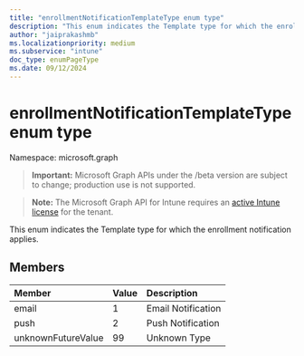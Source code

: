 ```yaml
---
title: "enrollmentNotificationTemplateType enum type"
description: "This enum indicates the Template type for which the enrollment notification applies."
author: "jaiprakashmb"
ms.localizationpriority: medium
ms.subservice: "intune"
doc_type: enumPageType
ms.date: 09/12/2024
---
```


# enrollmentNotificationTemplateType enum type

Namespace: microsoft.graph

> **Important:** Microsoft Graph APIs under the /beta version are subject to change; production use is not supported.

> **Note:** The Microsoft Graph API for Intune requires an [active Intune license](https://go.microsoft.com/fwlink/?linkid=839381) for the tenant.

This enum indicates the Template type for which the enrollment notification applies.

## Members
|Member|Value|Description|
|:---|:---|:---|
|email|1|Email Notification|
|push|2|Push Notification|
|unknownFutureValue|99|Unknown Type|
